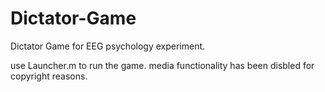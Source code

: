 # Dictator-Game
Dictator Game for EEG psychology experiment. 

use Launcher.m to run the game. media functionality has been disbled for copyright reasons. 

